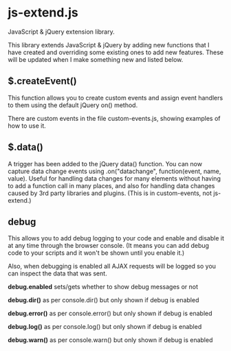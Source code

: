 js-extend.js
=

JavaScript & jQuery extension library.

This library extends JavaScript & jQuery by adding new functions that I have created and overriding some existing ones to add new features.  These will be updated when I make something new and listed below.


$.createEvent()
-
This function allows you to create custom events and assign event handlers to them using the default jQuery on() method.

There are custom events in the file custom-events.js, showing examples of how to use it.


$.data()
-
A trigger has been added to the jQuery data() function.  You can now capture data change events using .on("datachange", function(event, name, value).  Useful for handling data changes for many elements without having to add a function call in many places, and also for handling data changes caused by 3rd party libraries and plugins.  (This is in custom-events, not js-extend.)


debug
-
This allows you to add debug logging to your code and enable and disable it at any time through the browser console.  (It means you can add debug code to your scripts and it won't be shown until you enable it.)

Also, when debugging is enabled all AJAX requests will be logged so you can inspect the data that was sent.

**debug.enabled** sets/gets whether to show debug messages or not

**debug.dir()** as per console.dir() but only shown if debug is enabled

**debug.error()** as per console.error() but only shown if debug is enabled

**debug.log()** as per console.log() but only shown if debug is enabled

**debug.warn()** as per console.warn() but only shown if debug is enabled
